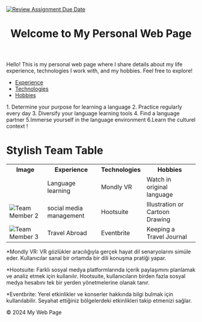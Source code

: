 [![Review Assignment Due Date](https://classroom.github.com/assets/deadline-readme-button-22041afd0340ce965d47ae6ef1cefeee28c7c493a6346c4f15d667ab976d596c.svg)](https://classroom.github.com/a/O2YWE8TK)

<!DOCTYPE html>
<html lang="en">
<head>
    <meta charset="UTF-8">
    <meta name="viewport" content="width=device-width, initial-scale=1.0">
    
  <link rel="stylesheet" href="styles.css"> <!-- Link to the CSS file -->
</head>
<body>
    <header>
        <h1>Welcome to My Personal Web Page </h1>
    </header>

<section>
  <p>Hello! This is my personal web page where I share details about my life experience, technologies I work with, and my hobbies. Feel free to explore!</p>
  </section>


  <nav>
  <ul>
  <li><a href="experience.html">Experience</a></li>
  <li><a href="technologies.html">Technologies</a></li>
  <li><a href="hobbies.html">Hobbies</a></li>
  </ul>
  </nav>



<!DOCTYPE html>
<html lang="en">
<head>
    <meta charset="UTF-8">
    <meta name="viewport" content="width=device-width, initial-scale=1.0">
    

    
</head>
<body>


      
</body>
</html>






  
  <p>1. Determine your purpose for learning a language
    2. Practice regularly every day
    3. Diversify your language learning tools
    4. Find a language partner
    5.Immerse yourself in the language environment 
    6.Learn the culturel context !</p>
  </section>



</body>
</html> 




<!DOCTYPE html>
<html lang="en">
<head>
    <meta charset="UTF-8">
    <meta name="viewport" content="width=device-width, initial-scale=1.0">
    <title>CSS Table with Images</title>
    <link rel="stylesheet" href="styles.css"> <!-- Link to the CSS file -->
</head>
<body>

<h1>Stylish Team Table</h1>

<table>
        <tr>
            <th>Image</th>
            <th>Experience</th>
            <th>Technologies</th>
            <th>Hobbies</th>
        </tr>
        <tr>
            <td><img "C:\Users\ASUS\Downloads\indir.htm "></td>
            <td>Language learning</td>
            <td>Mondly VR</td>
            <td>Watch in original language</td>
        </tr>
        <tr>
            <td><img src="https://via.placeholder.com/80" alt="Team Member 2"></td>
            <td>social media management</td>
            <td>Hootsuite</td>
            <td>Illustration or Cartoon Drawing</td> 
        </tr>
        <tr>
            <td><img src="https://via.placeholder.com/80" alt="Team Member 3"></td>
            <td>Travel Abroad</td>
            <td>Eventbrite</td>
            <td>Keeping a Travel Journal</td>
        </tr>
    </table>

</body>
</html>

<p> *Mondly VR: VR gözlükler aracılığıyla gerçek hayat dil senaryolarını simüle eder. Kullanıcılar sanal bir ortamda bir dili konuşma pratiği yapar.</p>
  </section>

<p> *Hootsuite: Farklı sosyal medya platformlarında içerik paylaşımını planlamak ve analiz etmek için kullanılır. Hootsuite, kullanıcıların birden fazla sosyal medya hesabını tek bir yerden yönetmelerine olanak tanır.</p>
  </section>

<p> *Eventbrite: Yerel etkinlikler ve konserler hakkında bilgi bulmak için kullanılabilir. Seyahat ettiğiniz bölgelerdeki etkinlikleri takip etmenizi sağlar.</p>
  </section>























  
<footer>
  <p>&copy; 2024 My Web Page</p>
  </footer>
</body>
</html>



